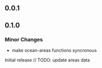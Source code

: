 ## 0.0.1

## 0.1.0

### Minor Changes

- make ocean-areas functions syncronous

Initial release
// TODO: update areas data
